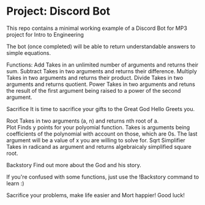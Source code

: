 # Project: Discord Bot

This repo contains a minimal working example of a Discord Bot for MP3 project for Intro to Engineering

The bot (once completed) will be able to return understandable answers to simple equations.

Functions: 
Add     Takes in an unlimited number of arguments and returns their sum. 
Subtract     Takes in two arguments and returns their difference.
Multiply     Takes in two arguments and returns their product. 
Divide      Takes in two arguments and returns quotient.
Power       Takes in two arguments and retuns the result of the first argument
             being raised to a power of the second argument. 

Sacrifice       It is time to sacrifice your gifts to the Great God
Hello       Greets you.

Root       Takes in two arguments (a, n) and returns nth root of a.     
Plot        Finds y points for your polyomial function. Takes is arguments being 
            coefficients of the polynomial with account on those, which are 0s. 
            The last argument will be a value of x you are willing to solve for.
Sqrt Simplifier     Takes in radicand as argument and returns algebraicaly simplified square root.

Backstory       Find out more about the God and his story.


If you're confused with some functions, just use the !Backstory command to learn :)

Sacrifice your problems, make life easier and Mort happier! Good luck! 